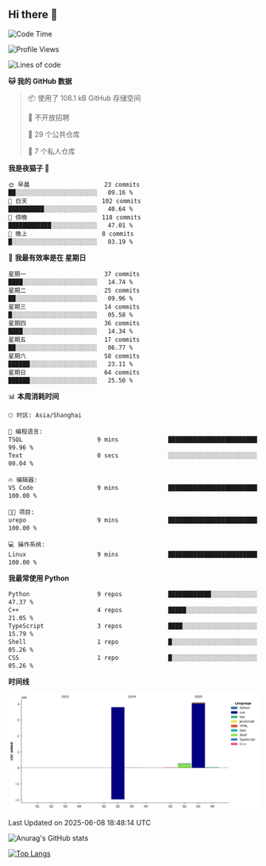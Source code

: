 ## Hi there 👋

<!--START_SECTION:waka-->
![Code Time](http://img.shields.io/badge/Code%20Time-76%20hrs%2052%20mins-blue)

![Profile Views](http://img.shields.io/badge/%E4%B8%AA%E4%BA%BA%E8%B5%84%E6%96%99%E8%A7%82%E7%9C%8B%E6%AC%A1%E6%95%B0-19-blue)

![Lines of code](https://img.shields.io/badge/%E4%BB%8E%E3%80%8CHello%20World%E3%80%8D%E8%B5%B7%E6%88%91%E5%B7%B2%E7%BB%8F%E5%86%99%E4%BA%86-4.1%20million%20%E8%A1%8C%E4%BB%A3%E7%A0%81-blue)

**🐱 我的 GitHub 数据** 

> 📦  使用了 108.1 kB GitHub 存储空间 
 > 
> 🚫 不开放招聘
 > 
> 📜 29 个公共仓库 
 > 
> 🔑 7 个私人仓库 
 > 
**我是夜猫子 🦉** 

```text
🌞 早晨                     23 commits          ██░░░░░░░░░░░░░░░░░░░░░░░   09.16 % 
🌆 白天                     102 commits         ██████████░░░░░░░░░░░░░░░   40.64 % 
🌃 傍晚                     118 commits         ████████████░░░░░░░░░░░░░   47.01 % 
🌙 晚上                     8 commits           █░░░░░░░░░░░░░░░░░░░░░░░░   03.19 % 
```
📅 **我最有效率是在 星期日** 

```text
星期一                      37 commits          ████░░░░░░░░░░░░░░░░░░░░░   14.74 % 
星期二                      25 commits          ██░░░░░░░░░░░░░░░░░░░░░░░   09.96 % 
星期三                      14 commits          █░░░░░░░░░░░░░░░░░░░░░░░░   05.58 % 
星期四                      36 commits          ████░░░░░░░░░░░░░░░░░░░░░   14.34 % 
星期五                      17 commits          ██░░░░░░░░░░░░░░░░░░░░░░░   06.77 % 
星期六                      58 commits          ██████░░░░░░░░░░░░░░░░░░░   23.11 % 
星期日                      64 commits          ██████░░░░░░░░░░░░░░░░░░░   25.50 % 
```


📊 **本周消耗时间** 

```text
🕑︎ 时区: Asia/Shanghai

💬 编程语言: 
TSQL                     9 mins              █████████████████████████   99.96 % 
Text                     0 secs              ░░░░░░░░░░░░░░░░░░░░░░░░░   00.04 % 

🔥 编辑器: 
VS Code                  9 mins              █████████████████████████   100.00 % 

🐱‍💻 项目: 
urepo                    9 mins              █████████████████████████   100.00 % 

💻 操作系统: 
Linux                    9 mins              █████████████████████████   100.00 % 
```

**我最常使用 Python** 

```text
Python                   9 repos             ████████████░░░░░░░░░░░░░   47.37 % 
C++                      4 repos             █████░░░░░░░░░░░░░░░░░░░░   21.05 % 
TypeScript               3 repos             ████░░░░░░░░░░░░░░░░░░░░░   15.79 % 
Shell                    1 repo              █░░░░░░░░░░░░░░░░░░░░░░░░   05.26 % 
CSS                      1 repo              █░░░░░░░░░░░░░░░░░░░░░░░░   05.26 % 
```



**时间线**

![Lines of Code chart](https://raw.githubusercontent.com/RhenCloud/RhenCloud/main/assets/bar_graph.png)


 Last Updated on 2025-06-08 18:48:14 UTC
<!--END_SECTION:waka-->


![Anurag's GitHub stats](https://grs.bkctwy.tech/api?username=RhenCloud&theme=dracula&show_icons=true)


[![Top Langs](https://grs.bkctwy.tech/api/top-langs/?username=RhenCloud&layout=compact&theme=dracula)](https://github.com/anuraghazra/github-readme-stats)

